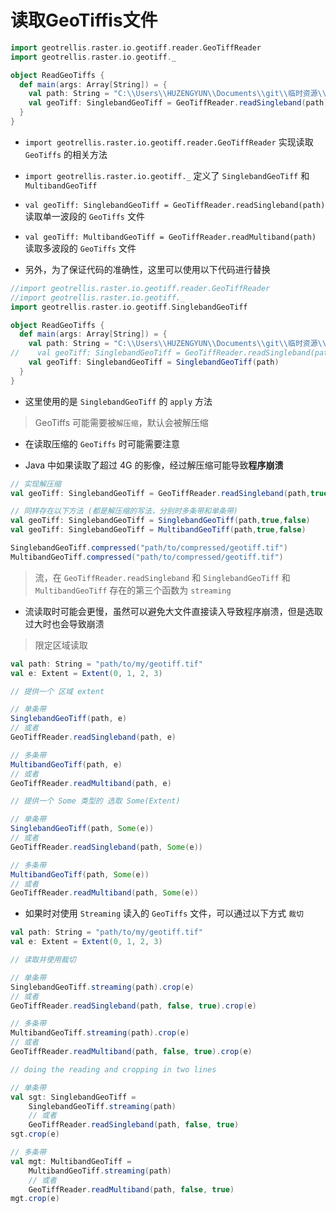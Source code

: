 # 读取GeoTiffis文件

```scala
import geotrellis.raster.io.geotiff.reader.GeoTiffReader
import geotrellis.raster.io.geotiff._

object ReadGeoTiffs {
  def main(args: Array[String]) = {
    val path: String = "C:\\Users\\HUZENGYUN\\Documents\\git\\临时资源\\R10m\\T40TEQ_20181221T071311_WVP_10m.tif"
    val geoTiff: SinglebandGeoTiff = GeoTiffReader.readSingleband(path)
  }
}

```

- ```import geotrellis.raster.io.geotiff.reader.GeoTiffReader``` 实现读取 ```GeoTiffs``` 的相关方法

- ```import geotrellis.raster.io.geotiff._``` 定义了 ```SinglebandGeoTiff``` 和 ```MultibandGeoTiff```

- ```val geoTiff: SinglebandGeoTiff = GeoTiffReader.readSingleband(path)``` 读取单一波段的 ```GeoTiffs``` 文件

- ```val geoTiff: MultibandGeoTiff = GeoTiffReader.readMultiband(path)``` 读取多波段的 ```GeoTiffs``` 文件

- 另外，为了保证代码的准确性，这里可以使用以下代码进行替换

```scala
//import geotrellis.raster.io.geotiff.reader.GeoTiffReader
//import geotrellis.raster.io.geotiff._
import geotrellis.raster.io.geotiff.SinglebandGeoTiff

object ReadGeoTiffs {
  def main(args: Array[String]) = {
    val path: String = "C:\\Users\\HUZENGYUN\\Documents\\git\\临时资源\\R10m\\T40TEQ_20181221T071311_WVP_10m.tif"
//    val geoTiff: SinglebandGeoTiff = GeoTiffReader.readSingleband(path)
    val geoTiff: SinglebandGeoTiff = SinglebandGeoTiff(path)
  }
}
```

- 这里使用的是 ```SinglebandGeoTiff``` 的 ```apply``` 方法

> GeoTiffs 可能需要被```解压缩```，默认会被解压缩

- 在读取压缩的 ```GeoTiffs``` 时可能需要注意

- Java 中如果读取了超过 4G 的影像，经过解压缩可能导致**程序崩溃**

```scala
// 实现解压缩
val geoTiff: SinglebandGeoTiff = GeoTiffReader.readSingleband(path,true,false)

// 同样存在以下方法 (都是解压缩的写法，分别时多条带和单条带)
val geoTiff: SinglebandGeoTiff = SinglebandGeoTiff(path,true,false)
val geoTiff: SinglebandGeoTiff = MultibandGeoTiff(path,true,false)

SinglebandGeoTiff.compressed("path/to/compressed/geotiff.tif")
MultibandGeoTiff.compressed("path/to/compressed/geotiff.tif")
```

> 流，在 ```GeoTiffReader.readSingleband``` 和 ```SinglebandGeoTiff``` 和 ```MultibandGeoTiff``` 存在的第三个函数为 ```streaming```

- 流读取时可能会更慢，虽然可以避免大文件直接读入导致程序崩溃，但是选取过大时也会导致崩溃

> 限定区域读取

```scala
val path: String = "path/to/my/geotiff.tif"
val e: Extent = Extent(0, 1, 2, 3)

// 提供一个 区域 extent

// 单条带
SinglebandGeoTiff(path, e)
// 或者
GeoTiffReader.readSingleband(path, e)

// 多条带
MultibandGeoTiff(path, e)
// 或者
GeoTiffReader.readMultiband(path, e)

// 提供一个 Some 类型的 选取 Some(Extent)

// 单条带
SinglebandGeoTiff(path, Some(e))
// 或者
GeoTiffReader.readSingleband(path, Some(e))

// 多条带
MultibandGeoTiff(path, Some(e))
// 或者
GeoTiffReader.readMultiband(path, Some(e))
```

- 如果时对使用 ```Streaming``` 读入的 ```GeoTiffs``` 文件，可以通过以下方式 ```裁切```

```scala
val path: String = "path/to/my/geotiff.tif"
val e: Extent = Extent(0, 1, 2, 3)

// 读取并使用裁切

// 单条带
SinglebandGeoTiff.streaming(path).crop(e)
// 或者
GeoTiffReader.readSingleband(path, false, true).crop(e)

// 多条带
MultibandGeoTiff.streaming(path).crop(e)
// 或者
GeoTiffReader.readMultiband(path, false, true).crop(e)

// doing the reading and cropping in two lines

// 单条带
val sgt: SinglebandGeoTiff =
    SinglebandGeoTiff.streaming(path)
    // 或者
    GeoTiffReader.readSingleband(path, false, true)
sgt.crop(e)

// 多条带
val mgt: MultibandGeoTiff =
    MultibandGeoTiff.streaming(path)
    // 或者
    GeoTiffReader.readMultiband(path, false, true)
mgt.crop(e)
```